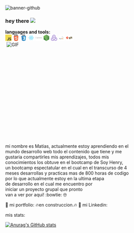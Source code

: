 ![banner-github](https://user-images.githubusercontent.com/89623331/162742829-cff5914b-3359-482f-bf01-748f529c69c6.png )

### hey there <img src="https://media.giphy.com/media/hvRJCLFzcasrR4ia7z/giphy.gif" width="25px">

**languages and tools:**  
<code><img height="20" src="https://raw.githubusercontent.com/github/explore/80688e429a7d4ef2fca1e82350fe8e3517d3494d/topics/javascript/javascript.png"></code>
<code><img height="20" src="https://raw.githubusercontent.com/github/explore/80688e429a7d4ef2fca1e82350fe8e3517d3494d/topics/html/html.png"></code>
<code><img height="20" src="https://raw.githubusercontent.com/github/explore/80688e429a7d4ef2fca1e82350fe8e3517d3494d/topics/css/css.png"></code>
<code><img height="20" src="https://raw.githubusercontent.com/github/explore/80688e429a7d4ef2fca1e82350fe8e3517d3494d/topics/react/react.png"></code>
<code><img height="20" src="https://raw.githubusercontent.com/github/explore/80688e429a7d4ef2fca1e82350fe8e3517d3494d/topics/express/express.png"></code>
<code><img height="20" src="https://raw.githubusercontent.com/github/explore/80688e429a7d4ef2fca1e82350fe8e3517d3494d/topics/nodejs/nodejs.png"></code>
<code><img height="20" src="https://raw.githubusercontent.com/github/explore/80688e429a7d4ef2fca1e82350fe8e3517d3494d/topics/redux/redux.png"></code>
<code><img height="20" src="https://raw.githubusercontent.com/github/explore/80688e429a7d4ef2fca1e82350fe8e3517d3494d/topics/mysql/mysql.png"></code>
<code><img height="20" src="https://raw.githubusercontent.com/github/explore/80688e429a7d4ef2fca1e82350fe8e3517d3494d/topics/git/git.png"></code>
<br/>
<img align="right" alt="GIF" src="https://github.com/abhisheknaiidu/abhisheknaiidu/blob/master/code.gif?raw=true" width="500" height="320" />
mi nombre es Matias, actualmente estoy aprendiendo en el<br/> 
mundo desarrollo web todo el contenido que tiene y me  <br/>
gustaria compartirles mis aprendizajes, todos mis <br/> 
conocimientos los obtuve en el bootcamp de Soy Henry,  <br/>
un bootcamp espectatular en el cual en el transcurso de 4 <br/> 
meses desarrollas y practicas mas de 800 horas de codigo<br/>
por lo que actualmente estoy en la ultima etapa<br/> 
de desarrollo en el cual me encuentro por <br/>
iniciar un proyecto grupal que pronto <br/> 
van a ver por aqui! :bowtie: :nerd_face:

 :eyes:  mi portfolio: :fire:en construccion.:fire:
👨‍ mi Linkedin:

mis stats:

[![Anurag's GitHub stats](https://github-readme-stats.vercel.app/api?username=matias199130)](https://github.com/anuraghazra/github-readme-stats)

